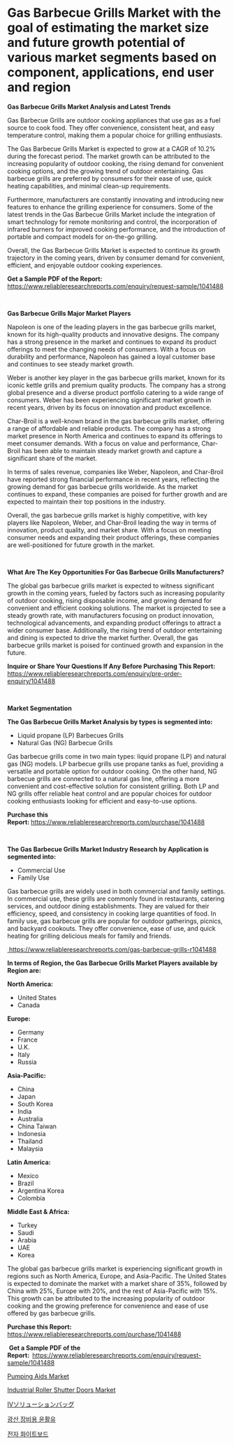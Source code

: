 <p><h1>Gas Barbecue Grills Market with the goal of estimating the market size and future growth potential of various market segments based on component, applications, end user and region</h1></p><p><strong>Gas Barbecue Grills Market Analysis and Latest Trends</strong></p>
<p><p>Gas Barbecue Grills are outdoor cooking appliances that use gas as a fuel source to cook food. They offer convenience, consistent heat, and easy temperature control, making them a popular choice for grilling enthusiasts.</p><p>The Gas Barbecue Grills Market is expected to grow at a CAGR of 10.2% during the forecast period. The market growth can be attributed to the increasing popularity of outdoor cooking, the rising demand for convenient cooking options, and the growing trend of outdoor entertaining. Gas barbecue grills are preferred by consumers for their ease of use, quick heating capabilities, and minimal clean-up requirements.</p><p>Furthermore, manufacturers are constantly innovating and introducing new features to enhance the grilling experience for consumers. Some of the latest trends in the Gas Barbecue Grills Market include the integration of smart technology for remote monitoring and control, the incorporation of infrared burners for improved cooking performance, and the introduction of portable and compact models for on-the-go grilling.</p><p>Overall, the Gas Barbecue Grills Market is expected to continue its growth trajectory in the coming years, driven by consumer demand for convenient, efficient, and enjoyable outdoor cooking experiences.</p></p>
<p><strong>Get a Sample PDF of the Report:&nbsp;</strong> <a href="https://www.reliableresearchreports.com/enquiry/request-sample/1041488">https://www.reliableresearchreports.com/enquiry/request-sample/1041488</a></p>
<p>&nbsp;</p>
<p><strong>Gas Barbecue Grills Major Market Players</strong></p>
<p><p>Napoleon is one of the leading players in the gas barbecue grills market, known for its high-quality products and innovative designs. The company has a strong presence in the market and continues to expand its product offerings to meet the changing needs of consumers. With a focus on durability and performance, Napoleon has gained a loyal customer base and continues to see steady market growth.</p><p>Weber is another key player in the gas barbecue grills market, known for its iconic kettle grills and premium quality products. The company has a strong global presence and a diverse product portfolio catering to a wide range of consumers. Weber has been experiencing significant market growth in recent years, driven by its focus on innovation and product excellence.</p><p>Char-Broil is a well-known brand in the gas barbecue grills market, offering a range of affordable and reliable products. The company has a strong market presence in North America and continues to expand its offerings to meet consumer demands. With a focus on value and performance, Char-Broil has been able to maintain steady market growth and capture a significant share of the market.</p><p>In terms of sales revenue, companies like Weber, Napoleon, and Char-Broil have reported strong financial performance in recent years, reflecting the growing demand for gas barbecue grills worldwide. As the market continues to expand, these companies are poised for further growth and are expected to maintain their top positions in the industry.</p><p>Overall, the gas barbecue grills market is highly competitive, with key players like Napoleon, Weber, and Char-Broil leading the way in terms of innovation, product quality, and market share. With a focus on meeting consumer needs and expanding their product offerings, these companies are well-positioned for future growth in the market.</p></p>
<p>&nbsp;</p>
<p><strong>What Are The Key Opportunities For Gas Barbecue Grills Manufacturers?</strong></p>
<p><p>The global gas barbecue grills market is expected to witness significant growth in the coming years, fueled by factors such as increasing popularity of outdoor cooking, rising disposable income, and growing demand for convenient and efficient cooking solutions. The market is projected to see a steady growth rate, with manufacturers focusing on product innovation, technological advancements, and expanding product offerings to attract a wider consumer base. Additionally, the rising trend of outdoor entertaining and dining is expected to drive the market further. Overall, the gas barbecue grills market is poised for continued growth and expansion in the future.</p></p>
<p><strong>Inquire or Share Your Questions If Any Before Purchasing This Report:</strong> <a href="https://www.reliableresearchreports.com/enquiry/pre-order-enquiry/1041488">https://www.reliableresearchreports.com/enquiry/pre-order-enquiry/1041488</a></p>
<p>&nbsp;</p>
<p><strong>Market Segmentation</strong></p>
<p><strong>The Gas Barbecue Grills Market Analysis by types is segmented into:</strong></p>
<p><ul><li>Liquid propane (LP) Barbecues Grills</li><li>Natural Gas (NG) Barbecue Grills</li></ul></p>
<p><p>Gas barbecue grills come in two main types: liquid propane (LP) and natural gas (NG) models. LP barbecue grills use propane tanks as fuel, providing a versatile and portable option for outdoor cooking. On the other hand, NG barbecue grills are connected to a natural gas line, offering a more convenient and cost-effective solution for consistent grilling. Both LP and NG grills offer reliable heat control and are popular choices for outdoor cooking enthusiasts looking for efficient and easy-to-use options.</p></p>
<p><strong>Purchase this Report:&nbsp;</strong><a href="https://www.reliableresearchreports.com/purchase/1041488">https://www.reliableresearchreports.com/purchase/1041488</a></p>
<p>&nbsp;</p>
<p><strong>The Gas Barbecue Grills Market Industry Research by Application is segmented into:</strong></p>
<p><ul><li>Commercial Use</li><li>Family Use</li></ul></p>
<p><p>Gas barbecue grills are widely used in both commercial and family settings. In commercial use, these grills are commonly found in restaurants, catering services, and outdoor dining establishments. They are valued for their efficiency, speed, and consistency in cooking large quantities of food. In family use, gas barbecue grills are popular for outdoor gatherings, picnics, and backyard cookouts. They offer convenience, ease of use, and quick heating for grilling delicious meals for family and friends.</p></p>
<p><a href="https://www.reliableresearchreports.com/gas-barbecue-grills-r1041488">&nbsp;https://www.reliableresearchreports.com/gas-barbecue-grills-r1041488</a></p>
<p><strong>In terms of Region, the Gas Barbecue Grills Market Players available by Region are:</strong></p>
<p>
    <p> <strong> North America: </strong>
        <ul>
            <li>United States</li>
            <li>Canada</li>
        </ul>
        </p> 
    <p> <strong> Europe: </strong>
        <ul>
            <li>Germany</li>
            <li>France</li>
            <li>U.K.</li>
            <li>Italy</li>
            <li>Russia</li>
        </ul>
        </p> 
    <p> <strong> Asia-Pacific: </strong>
        <ul>
            <li>China</li>
            <li>Japan</li>
            <li>South Korea</li>
            <li>India</li>
            <li>Australia</li>
            <li>China Taiwan</li>
            <li>Indonesia</li>
            <li>Thailand</li>
            <li>Malaysia</li>
        </ul>
        </p> 
    <p> <strong> Latin America: </strong>
        <ul>
            <li>Mexico</li>
            <li>Brazil</li>
            <li>Argentina Korea</li>
            <li>Colombia</li>
        </ul>
        </p> 
    <p> <strong> Middle East & Africa: </strong>
        <ul>
            <li>Turkey</li>
            <li>Saudi</li>
            <li>Arabia</li>
            <li>UAE</li>
            <li>Korea</li>
        </ul>
    </p>
    </p>
<p><p>The global gas barbecue grills market is experiencing significant growth in regions such as North America, Europe, and Asia-Pacific. The United States is expected to dominate the market with a market share of 35%, followed by China with 25%, Europe with 20%, and the rest of Asia-Pacific with 15%. This growth can be attributed to the increasing popularity of outdoor cooking and the growing preference for convenience and ease of use offered by gas barbecue grills.</p></p>
<p><strong>Purchase this Report: </strong><a href="https://www.reliableresearchreports.com/purchase/1041488">https://www.reliableresearchreports.com/purchase/1041488</a></p>
<p>&nbsp;<strong>Get a Sample PDF of the Report:&nbsp;&nbsp;</strong><a href="https://www.reliableresearchreports.com/enquiry/request-sample/1041488">https://www.reliableresearchreports.com/enquiry/request-sample/1041488</a></p>
<p><strong></strong></p>
<p><p><a href="https://issuu.com/reportprime-2/docs/pumping-aids-market-size-2030.pptx">Pumping Aids Market</a></p><p><a href="https://github.com/lataunyatinikmelvin59ilbd0dv/Market-Research-Report-List-2/blob/main/industrial-roller-shutter-doors-market.md">Industrial Roller Shutter Doors Market</a></p><p><a href="https://medium.com/@jasohung45456/iv%E3%82%BD%E3%83%AA%E3%83%A5%E3%83%BC%E3%82%B7%E3%83%A7%E3%83%B3%E3%83%90%E3%83%83%E3%82%B0%E5%B8%82%E5%A0%B4%E3%81%AE%E8%A6%8F%E6%A8%A1-cagr-%E3%83%88%E3%83%AC%E3%83%B3%E3%83%892024-2030-5954fb5edca5">IVソリューションバッグ</a></p><p><a href="https://medium.com/@kellylyncyh543964/%EA%B4%91%EC%82%B0-%EC%9E%A5%EB%B9%84%EC%9A%A9-%EC%9C%A4%ED%99%9C%EC%9C%A0-%EC%8B%9C%EC%9E%A5-2031%EB%85%84%EA%B9%8C%EC%A7%80%EC%9D%98-%ED%8A%B8%EB%A0%8C%EB%93%9C-%EC%98%88%EC%B8%A1-%EB%B0%8F-%EA%B2%BD%EC%9F%81-%EB%B6%84%EC%84%9D-8baee991e788">광산 장비용 윤활유</a></p><p><a href="https://github.com/Maeennan456456/Market-Research-Report-List-1/blob/main/912867432065.md">전자 화이트보드</a></p></p>